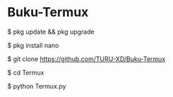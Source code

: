 # Buku-Termux

$ pkg update && pkg upgrade


$ pkg install nano


$ git clone https://github.com/TURU-XD/Buku-Termux 


$ cd Termux


$ python Termux.py
